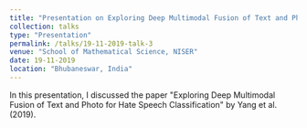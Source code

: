```yaml
---
title: "Presentation on Exploring Deep Multimodal Fusion of Text and Photo for Hate Speech Classification"
collection: talks
type: "Presentation"
permalink: /talks/19-11-2019-talk-3
venue: "School of Mathematical Science, NISER"
date: 19-11-2019
location: "Bhubaneswar, India"
---
```


In this presentation, I discussed the paper "Exploring Deep Multimodal Fusion of Text and Photo for Hate Speech Classification" by Yang et al. (2019).
